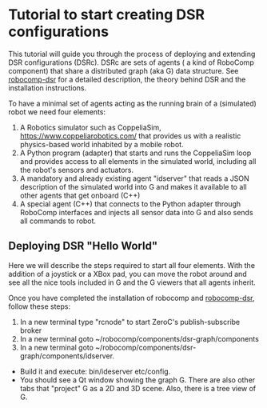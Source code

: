 # Tutorial to start creating DSR configurations

This tutorial will guide you through the process of deploying and extending DSR configurations (DSRc). DSRc are sets of agents ( a kind of RoboComp component) that share a distributed graph (aka G) data structure. See [robocomp-dsr](https://github.com/robocomp/dsr-graph "robocomp-dsr") for a detailed description, the theory behind DSR and the installation instructions. 

To have a minimal set of agents acting as the running brain of a (simulated) robot we need four elements:

1. A Robotics simulator such as CoppeliaSim, https://www.coppeliarobotics.com/ that provides us with a realistic physics-based world inhabited by a mobile robot.
2. A Python program (adapter) that starts and runs the CoppeliaSim loop and provides access to all elements in the simulated world, including all the robot's sensors and actuators.
3. A mandatory and already existing agent "idserver" that reads a JSON description of the simulated world into G and makes it available to all other agents that get onboard (C++)
4. A special agent (C++) that connects to the Python adapter through RoboComp interfaces and injects all sensor data into G and also sends all commands to robot.


## Deploying DSR "Hello World"
Here we will describe the steps required to start all four elements. With the addition of a joystick or a XBox pad, you can move the robot around and see all the nice tools included in G and the G viewers that all agents inherit.

Once you have completed the installation of robocomp and  [robocomp-dsr](https://github.com/robocomp/dsr-graph "robocomp-dsr"), follow these steps:

1. In a new terminal type "rcnode" to start ZeroC's publish-subscribe broker
2. In a new terminal goto ~/robocomp/components/dsr-graph/components 
3. In a new terminal goto ~/robocomp/components/dsr-graph/components/idserver. 
  * Build it and execute: bin/ideserver etc/config. 
  * You should see a Qt window showing the graph G. There are also other tabs that "project" G as a 2D and 3D scene. Also, there is a tree view of G.
  
